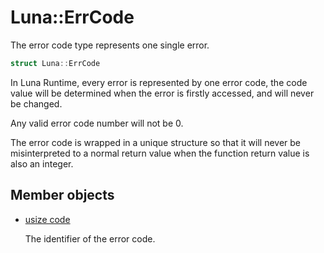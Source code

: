 # Luna::ErrCode
The error code type represents one single error. 

```c++
struct Luna::ErrCode
```

In Luna Runtime, every error is represented by one error code, the code value will be determined when the error is firstly accessed, and will never be changed.

Any valid error code number will not be 0.

The error code is wrapped in a unique structure so that it will never be misinterpreted to a normal return value when the function return value is also an integer. 

## Member objects
* [usize code](struct_luna_1_1_err_code_1a77ca0743e6dd02f1f1ca0b3f5a772388.md)

    The identifier of the error code. 

